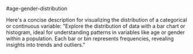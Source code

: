 #age-gender-distribution

Here's a concise description for visualizing the distribution of a categorical or continuous variable: "Explore the distribution of data with a bar chart or histogram, ideal for understanding patterns in variables like age or gender within a population. Each bar or bin represents frequencies, revealing insights into trends and outliers."
